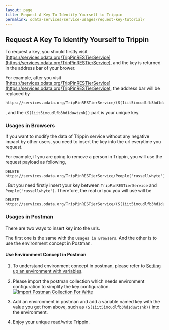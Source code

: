 ```yaml
---
layout: page
title: Request A Key To Identify Yourself to Trippin
permalink: odata-services/service-usages/request-key-tutorial/
---
```


## Request A Key To Identify Yourself to Trippin

To request a key, you should firstly visit 
[https://services.odata.org/TripPinRESTierService](https://services.odata.org/TripPinRESTierService), 
and the key is returned in the address bar of your brower.

For example, after you visit 
[https://services.odata.org/TripPinRESTierService](https://services.odata.org/TripPinRESTierService), 
the address bar will be replaced by 

```
https://services.odata.org/TripPinRESTierService/(S(1iit5imcudlfb3hd1duwtznk))/
```

, and the `(S(1iit5imcudlfb3hd1duwtznk))` part is your unique key.


### Usages in Browsers

If you want to modify the data of Trippin service without any negative impact by other users, 
you need to insert the key into the url everytime you request.

For example, if you are going to remove a person in Trippin, 
you will use the request payload as following,

```
DELETE https://services.odata.org/TripPinRESTierService/People('russellwhyte')
```

. But you need firstly insert your key between `TripPinRESTierService` and `People('russellwhyte')`. 
Therefore, the real url you you will use will be 

```
DELETE https://services.odata.org/TripPinRESTierService/(S(1iit5imcudlfb3hd1duwtznk))/People('russellwhyte')
```

### Usages in Postman

There are two ways to insert key into the urls.

The first one is the same with the `Usages in Browsers`. And the other is to use the environment concept in Postman.

#### Use Environment Concept in Postman

1. To understand environment concept in postman, please refer to 
[Setting up an environment with variables](https://www.getpostman.com/docs/environments).

2. Please import the postman collection which needs environment configuration to simplify the key configuration.
[![Import Postman Collection For Write](https://run.pstmn.io/button.svg)](https://app.getpostman.com/run-collection/7e8ea944a01c65d2cdc3)

3. Add an environment in postman and add a variable named key with the value you get from above, 
such as `(S(1iit5imcudlfb3hd1duwtznk))` into the environment.

4. Enjoy your unique read/write Trippin.